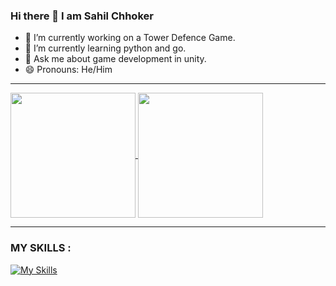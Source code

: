 ### Hi there 👋 I am Sahil Chhoker
- 🔭 I’m currently working on a Tower Defence Game.
- 🌱 I’m currently learning python and go.
- 💬 Ask me about game development in unity.
- 😄 Pronouns: He/Him
- ---
<a href="https://github.com/sahil-chhoker/github-readme-stats">
  <img height=200 align="center" src="https://github-readme-stats.vercel.app/api?username=sahil-chhoker&show_icons=true&theme=dark" />
</a>
<a href="https://github.com/sahil-chhoker/convoychat">
  <img height=200 align="center" src="https://github-readme-stats.vercel.app/api/top-langs?username=sahil-chhoker&layout=compact&langs_count=8&card_width=320" />
</a>

---

### MY SKILLS : 
[![My Skills](https://skillicons.dev/icons?i=cs,python,go,unity,dotnet,git,github,ps)](https://skillicons.dev)

<!--
**Sahil-Chhoker/Sahil-Chhoker** is a ✨ _special_ ✨ repository because its `README.md` (this file) appears on your GitHub profile.

Here are some ideas to get you started:

- 🔭 I’m currently working on ...
- 🌱 I’m currently learning ...

- 🤔 I’m looking for help with ...
- 💬 Ask me about ...
- ⚡ Fun fact: ...
-->
